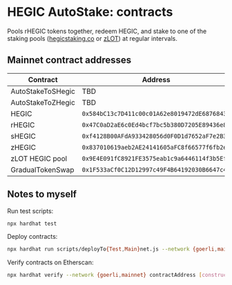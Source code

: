 # HEGIC AutoStake: contracts

Pools rHEGIC tokens together, redeem HEGIC, and stake to one of the staking pools
([hegicstaking.co](https://www.hegicstaking.co/) or [zLOT](https://zlot.finance/))
at regular intervals.

## Mainnet contract addresses

| Contract          | Address                                      | Link                                                                                 |
|-------------------|----------------------------------------------|--------------------------------------------------------------------------------------|
| AutoStakeToSHegic | TBD                                          | TBD                                                                                  |
| AutoStakeToZHegic | TBD                                          | TBD                                                                                  |
| HEGIC             | `0x584bC13c7D411c00c01A62e8019472dE68768430` | [Etherscan](https://etherscan.io/address/0x584bC13c7D411c00c01A62e8019472dE68768430) |
| rHEGIC            | `0x47C0aD2aE6c0Ed4bcf7bc5b380D7205E89436e84` | [Etherscan](https://etherscan.io/address/0x47C0aD2aE6c0Ed4bcf7bc5b380D7205E89436e84) |
| sHEGIC            | `0xf4128B00AFdA933428056d0F0D1d7652aF7e2B35` | [Etherscan](https://etherscan.io/address/0xf4128B00AFdA933428056d0F0D1d7652aF7e2B35) |
| zHEGIC            | `0x837010619aeb2AE24141605aFC8f66577f6fb2e7` | [Etherscan](https://etherscan.io/address/0x837010619aeb2AE24141605aFC8f66577f6fb2e7) |
| zLOT HEGIC pool   | `0x9E4E091fC8921FE3575eab1c9a6446114f3b5Ef2` | [Etherscan](https://etherscan.io/address/0x9E4E091fC8921FE3575eab1c9a6446114f3b5Ef2) |
| GradualTokenSwap  | `0x1F533aCf0C12D12997c49F4B64192030B6647c46` | [Etherscan](https://etherscan.io/address/0x1F533aCf0C12D12997c49F4B64192030B6647c46) |

## Notes to myself

Run test scripts:

```bash
npx hardhat test
```

Deploy contracts:

```bash
npx hardhat run scripts/deployTo{Test,Main}net.js --network {goerli,mainnet}
```

Verify contracts on Etherscan:

```bash
npx hardhat verify --network {goerli,mainnet} contractAddress [constructorArguments]
```
